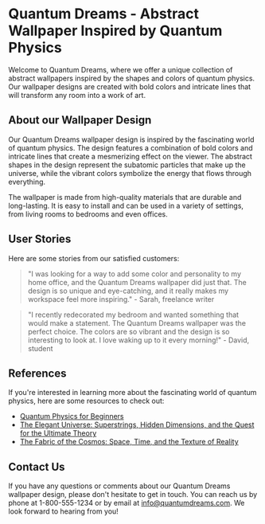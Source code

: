 <!--
Write me content for website with wallpaper which alt text is:

"An abstract wallpaper inspired by the shapes and colors of quantum physics, with bold colors and intricate lines."

The name/title of the page should not be 1:1 copy of the alt text but rather a real content of the website which is using this wallpaper.

- Use markdown format 
- Start with the heading
- The content should look like a real website 
- Include real sections like references, contact, user stories, etc. use things relevant to the page purpose.
- Feel free to use structure like headings, bullets, numbering, blockquotes, paragraphs, horizontal lines, etc.
- You can use formatting like bold or _italic_
- You can include UTF-8 emojis
- Links should be only #hash anchors (and you can refer to the document itself)
- Do not include images
-->

<!--font:Poppins-->

# Quantum Dreams - Abstract Wallpaper Inspired by Quantum Physics

Welcome to Quantum Dreams, where we offer a unique collection of abstract wallpapers inspired by the shapes and colors of quantum physics. Our wallpaper designs are created with bold colors and intricate lines that will transform any room into a work of art.

## About our Wallpaper Design

Our Quantum Dreams wallpaper design is inspired by the fascinating world of quantum physics. The design features a combination of bold colors and intricate lines that create a mesmerizing effect on the viewer. The abstract shapes in the design represent the subatomic particles that make up the universe, while the vibrant colors symbolize the energy that flows through everything.

The wallpaper is made from high-quality materials that are durable and long-lasting. It is easy to install and can be used in a variety of settings, from living rooms to bedrooms and even offices.

## User Stories

Here are some stories from our satisfied customers:

> "I was looking for a way to add some color and personality to my home office, and the Quantum Dreams wallpaper did just that. The design is so unique and eye-catching, and it really makes my workspace feel more inspiring." - Sarah, freelance writer

> "I recently redecorated my bedroom and wanted something that would make a statement. The Quantum Dreams wallpaper was the perfect choice. The colors are so vibrant and the design is so interesting to look at. I love waking up to it every morning!" - David, student

## References

If you're interested in learning more about the fascinating world of quantum physics, here are some resources to check out:

- [Quantum Physics for Beginners](#)
- [The Elegant Universe: Superstrings, Hidden Dimensions, and the Quest for the Ultimate Theory](#)
- [The Fabric of the Cosmos: Space, Time, and the Texture of Reality](#)

## Contact Us

If you have any questions or comments about our Quantum Dreams wallpaper design, please don't hesitate to get in touch. You can reach us by phone at 1-800-555-1234 or by email at info@quantumdreams.com. We look forward to hearing from you!
